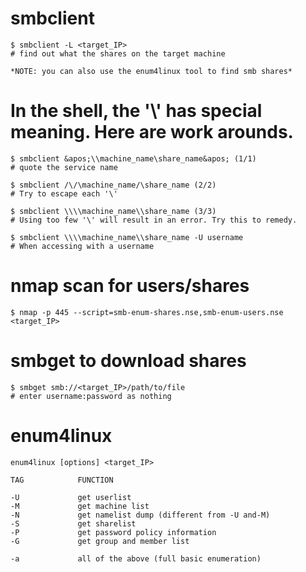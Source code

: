 # smbclient

```
$ smbclient -L <target_IP>
# find out what the shares on the target machine

*NOTE: you can also use the enum4linux tool to find smb shares*
```

# In the shell, the '\\' has special meaning. Here are work arounds.
```
$ smbclient &apos;\\machine_name\share_name&apos; (1/1)
# quote the service name

$ smbclient /\/\machine_name/\share_name (2/2)
# Try to escape each '\'

$ smbclient \\\\machine_name\\share_name (3/3)
# Using too few '\' will result in an error. Try this to remedy.

$ smbclient \\\\machine_name\\share_name -U username
# When accessing with a username
```

# nmap scan for users/shares
```
$ nmap -p 445 --script=smb-enum-shares.nse,smb-enum-users.nse <target_IP>
```

# smbget to download shares
```
$ smbget smb://<target_IP>/path/to/file
# enter username:password as nothing
```

# enum4linux
```
enum4linux [options] <target_IP>

TAG            FUNCTION

-U             get userlist
-M             get machine list
-N             get namelist dump (different from -U and-M)
-S             get sharelist
-P             get password policy information
-G             get group and member list

-a             all of the above (full basic enumeration)
```
